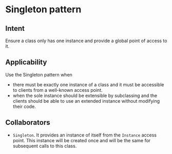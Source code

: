# Singleton pattern

## Intent
Ensure a class only has one instance and provide a global point of access to it.

## Applicability
Use the Singleton pattern when
* there must be exactly one instance of a class and it must be accessible to clients from a well-known access point.
* when the sole instance should be extensible by subclassing and the clients should be able to use an extended instance without modifying their code.

## Collaborators
* `Singleton`. It provides an instance of itself from the `Instance` access point. This instance will be created once and will be the same for subsequent calls to this class.